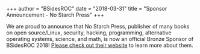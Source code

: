 +++
author = "BSidesROC"
date = "2018-03-31"
title = "Sponsor Announcement - No Starch Press"
+++

We are proud to announce that No Starch Press, publisher of many books on open source/Linux, security, hacking, programming, alternative operating systems, science, and math, is now an official Bronze Sponsor of BSidesROC 2018!  [Please check out their website](https://nostarch.com/) to learn more about them.
